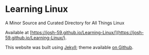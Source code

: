 # Learning Linux

A Minor Source and Curated Directory for All Things Linux

Available at [https://josh-59.github.io/Learning-Linux/](https://josh-59.github.io/Learning-Linux/).

This website was built using [Jekyll](https://jekyllrb.com/); theme
available [on Github](https://github.com/josh-59/Book-Like).
